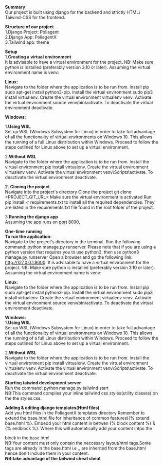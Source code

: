 **Summary**  
Our project is built using django for the backend and strictly  HTML/ Taiwind-CSS for the frontend.    

**Structure of our project**           
1.Django Project: Poliagent   
2.Django App: PoliagentX    
3.Tailwind app: theme

**Setup**  
1.**Creating a virtual environment**  
It is advisable to have a virtual environment for the project. NB: Make sure python is installed (preferably version 3.10 or later).
Assuming the virtual environment name is venv:

**Linux:**  
Navigate to the folder where the application is to be run from.
Install pip sudo apt-get install python3-pip.
Install the virtual environment sudo pip3 install virtualenv.
Create the virtual environment virtualenv venv.
Activate the virtual environment source venv/bin/activate. To deactivate the virtual environment deactivate.

**Windows:**   

1.**Using WSL**   
Set up WSL (Windows Subsystem for Linux) in order to take full advantage of all the functionality of virtual environments on Windows 10. This allows the running of a full Linux distribution within Windows.
Proceed to follow the steps outlined for Linux above to set up a virtual environment.  

2.**Without WSL**   
Navigate to the folder where the application is to be run from.
Install the virtual environment pip install virtualenv.
Create the virtual environment virtualenv venv.
Activate the virtual environment venv\Scripts\activate. To deactivate the virtual environment deactivate. 

**2. Cloning the project**   
Navigate into the project's directory
Clone the project git clone <PROJECT_GIT_URL>
Make sure the virtual environment is activated
Run pip install -r requirements.txt to install all the required dependencies. They are listed in the requirements.txt file found in the root folder of the project.  

3.**Running the django app**            
Assuming the app runs on port 8000, 

**One-time running**   
**To run the application:**   
Navigate to the project's directory in the terminal.
Run the following command: python manage.py runserver. Please note that if you are using a python version that requires you to use python3, then use python3 manage.py runserver
Open a browser and go the following link: http://127.0.0.1:8000.
It is advisable to have a virtual environment for the project. NB: Make sure python is installed (preferably version 3.10 or later).
Assuming the virtual environment name is venv:

**Linux:**  
Navigate to the folder where the application is to be run from.
Install pip sudo apt-get install python3-pip.
Install the virtual environment sudo pip3 install virtualenv.
Create the virtual environment virtualenv venv.
Activate the virtual environment source venv/bin/activate. To deactivate the virtual environment deactivate.

**Windows:**  
1.**Using WSL**  
Set up WSL (Windows Subsystem for Linux) in order to take full advantage of all the functionality of virtual environments on Windows 10. This allows the running of a full Linux distribution within Windows.
Proceed to follow the steps outlined for Linux above to set up a virtual environment.

2.**Without WSL**    
Navigate to the folder where the application is to be run from.
Install the virtual environment pip install virtualenv.
Create the virtual environment virtualenv venv.
Activate the virtual environment venv\Scripts\activate. To deactivate the virtual environment deactivate.

**Starting taiwind development server**   
Run the command: python manage.py tailwind start   
NB:This command compiles your inline tailwind css styles(utility classes) on the the styles.css.

**Adding & editing django templates(Html files)**     
Add you html files in the PoliagentX templates directory
Remember to extend the base.html file for inheritance of common features({% extend base.html %}.
Embedd your html content in betwen {% block content %} & {% endblock %}. Where this will automatically add your content intpo the <main></main> block in the base.html   
NB:Your content must only contain the neccesary layout/html tags.Some tags are already in the base.html i.e <html>,<body>,<head> are inherited from the base.html hence don't include them in your content.      
**NB:take advantage of the tailwind cheat sheat**

  




